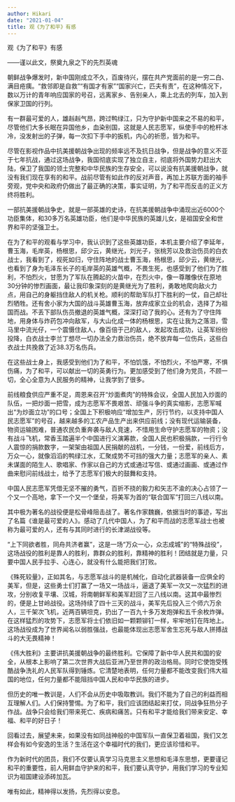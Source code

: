 ```yaml
---
author: Hikari
date: "2021-01-04"
title: 观《为了和平》有感
---
```


观《为了和平》有感

——谨以此文，祭奠九泉之下的先烈英魂

朝鲜战争爆发时，新中国刚成立不久，百废待兴，摆在共产党面前的是一穷二白、满目疮痍。“救邻即是自救”“有国才有家”“国家兴亡，匹夫有责”，在这种情况下，数以万计的青年响应国家的号召，远离家乡、告别亲人，乘上北去的列车，加入到保家卫国的行列。

有一群最可爱的人，雄赳赳气昂，跨过鸭绿江，只为守护新中国来之不易的和平，尽管他们大多长眠在异国他乡，血染别国，这就是人民志愿军，纵使手中的枪杆冰冷，没发射出的子弹，每一次扣下手中的扳机，内心的祈愿，皆为和平。

尽管在影视作品中抗美援朝战争出现的频率远不及抗日战争，但是战争的意义不亚于七年抗战，通过这场战争，我国彻底实现了独立自主，彻底将外国势力赶出大陆，保卫了我国的领土完整和中华民族的生存安全，可以说没有抗美援朝战争，就没有我们现在享有的和平。战前尽管有如此作的反对声音，再加上苏联方面的袖手旁观，党中央和政府仍做出了最正确的决策，事实证明，为了和平而反击的正义方终将胜利。

一部抗美援朝战争史，就是一部英雄的史诗，在抗美援朝战争中涌现出近6000个功臣集体，和30多万名英雄功臣，他们是中华民族的英雄儿女，是祖国安全和世界和平的坚强卫士。

在为了和平的观看与学习中，我认识到了这些英雄功臣，本机主要介绍了李延年，曹玉海，毛岸英，杨根思，邱少云，黄继光，刘光子，张桃芳以及救治伤员的白衣战士，我看到了，视死如归，守住阵地的战士曹玉海，杨根思，邱少云，黄继光，也看到了身为毛泽东长子的毛岸英的英雄气概，不畏生死，也感受到了他们为了胜利，不怕烈火，甘愿为了军队在腾起的火苗中，在烈火中，像一尊雕像伏在原地30分钟的惨烈画面，最让我印象深刻的是黄继光为了胜利，勇敢地爬向敌火力点，用自己的身躯挡住敌人的机关枪。顺利的帮助军队打下胜利的一仗，自己却壮烈牺牲。还有舍小家为大国的战斗英雄曹玉海，放弃成家立业的机会，选择了为祖国而战。不丢下部队伤员撤退的英雄气概，深深打动了我的心。还有为了守住阵地，用身体与炸药包冲向敌军，与大山化成一体的杨根思，实在让我为之落泪，雪马里中流光仔，一个震慑住敌人，像百倍于己的敌人，发起攻击成功，让英军纷纷投降，白衣战士李兰丁想尽一切办法全力救治伤员，绝不放弃每一位伤兵，这些白衣战士共挽救了近38.3万名伤兵。

在这些战士身上，我感受到他们为了和平，不怕饥饿，不怕烈火，不怕严寒，不惧伤痛，为了和平，可以献出一切的英勇行为。更加感受到了他们身为党员，不顾一切，全心全意为人民服务的精神，让我学到了很多。

前线粮食供应严重不足，周恩来召开“炒面煮肉”的特殊会议，全国人民加入炒面的队伍，一把炒面一把雪，成为志愿军不畏艰苦、顽强斗争的真实缩影，志愿军喊出“为炒面立功”的口号；全国上下积极响应“增加生产，厉行节约，以支持中国人民志愿军”的号召，越来越多的工农产品生产出来供应前线；没有现代运输装备，物资运输困难，普通农民负重奔袭与敌人竞速，不惜用生命守护志愿军的物资；没有战斗飞机，常香玉踏遍半个中国进行义演筹款，全国人民也积极捐款，一行行令人震惊的捐款数字，一架架由祖国人民捐献的战机，一分钱，一份爱，前线后方，万众一心，就像滔滔的鸭绿江水，汇聚成势不可挡的强大力量；志愿军的亲人、素未谋面的陌生人、歌唱家、作家以自己的方式或通过写信、或通过画画、或通过作曲来慰问前线战士，给予了志愿军们极大的鼓舞和支持。

中国人民志愿军凭借无坚不摧的勇气，百折不挠的毅力和矢志不渝的决心占领了一个又一个高地，拿下一个又一个堡垒，将美军为首的“联合国军”打回三八线以南。

其中极为著名的战役便是松骨峰阻击战了。著名作家魏巍，依据当时的事迹，写出了名篇《谁是最可爱的人》。感动了几代中国人，为了和平而战的志愿军战士也被称为最可爱的人，还有与其同时进行的长津湖战役等。

“上下同欲者胜，同舟共济者赢”，这是一场“万众一心，众志成城”的“特殊战役”，这场战役的胜利是靠人的胜利，靠群众的胜利，靠精神的胜利！团结就是力量，只要中国人民手拉手、心连心，就没有什么能把我们打败。

《殊死较量》，正如其名，与志愿军战斗的是机械化，自动化武器装备一应俱全的美军，但是，这些勇士们打赢了一场又一场战斗，逼退了美军一次又一次猛烈的进攻，分别收复平壤、汉城，将南朝鲜军和美军赶回了三八线以南。这其中最惨烈的，便是上甘岭战役。这场持续了四十三天的战斗，美军先后投入三个师六万余人，三千架次飞机，近两百辆坦克，扔出了一百九十多万发炮弹和五千余枚炸弹。在这样猛烈的攻势下，志愿军将士们依旧如一颗颗铆钉一样，牢牢地钉在阵地上。这场战役成为了世界闻名以弱胜强战，也最能体现出志愿军舍生忘死与敌人拼搏战斗的大无畏精神！

《伟大胜利》主要讲抗美援朝战争的最终胜利。它保障了新中华人民共和国的安全，从根本上影响了第二次世界大战后亚洲乃至世界的政治格局。同时它使饱受残酷战争洗礼的人民军队得到锤炼。它清楚地表明，任何力量都不能改变我们伟大祖国的地位，任何力量都不能阻挡中国人民和中华民族的进步。

但历史的唯一教训是，人们不会从历史中吸取教训。我们不能为了自己的利益而相互理解人们。人们保持警惕。为了和平，我们应该团结起来打仗，同战争狂热分子作战。战争只会给我们带来死亡、疾病和痛苦。只有和平才能给我们带来安定、幸福、和平的好日子！

回看过去，展望未来，如果没有如同战神般的中国军队一直保卫着祖国，我们又怎样会有如今安逸的生活？生活在这个幸福时代的我们，更应该珍惜和平。

作为新时代的团员，我们不仅要认真学习马克思主义思想和毛泽东思想，更要谨记和平的重要性，前人用鲜血守护来的和平，我们要认真守护，用我们学习的专业知识为祖国建设添砖加瓦。

唯有如此，精神得以发扬，先烈得以安息。

 

 
